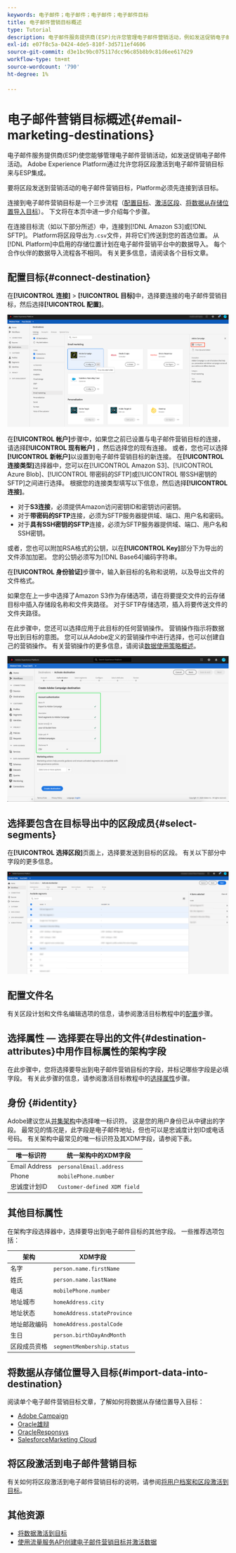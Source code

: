 ```yaml
---
keywords: 电子邮件；电子邮件；电子邮件；电子邮件目标
title: 电子邮件营销目标概述
type: Tutorial
description: 电子邮件服务提供商(ESP)允许您管理电子邮件营销活动，例如发送促销电子邮件活动。
exl-id: e07f8c5a-0424-4de5-810f-3d5711ef4606
source-git-commit: d3e1bc9bc075117dcc96c85b8b9c81d6ee617d29
workflow-type: tm+mt
source-wordcount: '790'
ht-degree: 1%

---
```


# 电子邮件营销目标概述{#email-marketing-destinations}

电子邮件服务提供商(ESP)使您能够管理电子邮件营销活动，如发送促销电子邮件活动。 Adobe Experience Platform通过允许您将区段激活到电子邮件营销目标来与ESP集成。

要将区段发送到营销活动的电子邮件营销目标，Platform必须先连接到该目标。

连接到电子邮件营销目标是一个三步流程（[配置目标](#connect-destination)、[激活区段](#select-segments)、[将数据从存储位置导入目标](#import-data-into-destination)）。 下文将在本页中进一步介绍每个步骤。

在连接目标流（如以下部分所述）中，连接到[!DNL Amazon S3]或[!DNL SFTP]。 Platform将区段导出为`.csv`文件，并将它们传送到您的首选位置。 从[!DNL Platform]中启用的存储位置计划在电子邮件营销平台中的数据导入。 每个合作伙伴的数据导入流程各不相同。 有关更多信息，请阅读各个目标文章。

## 配置目标{#connect-destination}

在&#x200B;**[!UICONTROL 连接]** > **[!UICONTROL 目标]**&#x200B;中，选择要连接的电子邮件营销目标，然后选择&#x200B;**[!UICONTROL 配置]**。

![连接到目标](../../assets/catalog/email-marketing/overview/connect-email-marketing.png)

在&#x200B;**[!UICONTROL 帐户]**&#x200B;步骤中，如果您之前已设置与电子邮件营销目标的连接，请选择&#x200B;**[!UICONTROL 现有帐户]** ，然后选择您的现有连接。 或者，您也可以选择&#x200B;**[!UICONTROL 新帐户]**&#x200B;以设置到电子邮件营销目标的新连接。 在&#x200B;**[!UICONTROL 连接类型]**&#x200B;选择器中，您可以在[!UICONTROL Amazon S3]、[!UICONTROL Azure Blob]、[!UICONTROL 带密码的SFTP]或[!UICONTROL 带SSH密钥的SFTP]之间进行选择。 根据您的连接类型填写以下信息，然后选择&#x200B;**[!UICONTROL 连接]**。

- 对于&#x200B;**S3连接**，必须提供Amazon访问密钥ID和密钥访问密钥。
- 对于&#x200B;**带密码的SFTP**&#x200B;连接，必须为SFTP服务器提供域、端口、用户名和密码。
- 对于&#x200B;**具有SSH密钥的SFTP**&#x200B;连接，必须为SFTP服务器提供域、端口、用户名和SSH密钥。

或者，您也可以附加RSA格式的公钥，以在&#x200B;**[!UICONTROL Key]**&#x200B;部分下为导出的文件添加加密。 您的公钥必须写为[!DNL Base64]编码字符串。

在&#x200B;**[!UICONTROL 身份验证]**&#x200B;步骤中，输入新目标的名称和说明，以及导出文件的文件格式。

如果您在上一步中选择了Amazon S3作为存储选项，请在将要提交文件的云存储目标中插入存储段名称和文件夹路径。 对于SFTP存储选项，插入将要传送文件的文件夹路径。

在此步骤中，您还可以选择应用于此目标的任何营销操作。 营销操作指示将数据导出到目标的意图。 您可以从Adobe定义的营销操作中进行选择，也可以创建自己的营销操作。 有关营销操作的更多信息，请阅读[数据使用策略概述](../../../data-governance/policies/overview.md)。

![电子邮件设置步骤](../../assets/catalog/email-marketing/overview/email-setup-step.png)

## 选择要包含在目标导出中的区段成员{#select-segments}

在&#x200B;**[!UICONTROL 选择区段]**&#x200B;页面上，选择要发送到目标的区段。 有关以下部分中字段的更多信息。

![选择区段](../../assets/common/email-select-segments.png)

## 配置文件名

有关区段计划和文件名编辑选项的信息，请参阅激活目标教程中的[配置](../../ui/activate-destinations.md#configure)步骤。

## 选择属性 — 选择要在导出的文件{#destination-attributes}中用作目标属性的架构字段

在此步骤中，您将选择要导出到电子邮件营销目标的字段，并标记哪些字段是必填字段。
有关此步骤的信息，请参阅激活目标教程中的[选择属性](../../ui/activate-destinations.md#select-attributes)步骤。

## 身份 {#identity}

Adobe建议您从[并集架构](../../../profile/home.md#profile-fragments-and-union-schemas)中选择唯一标识符。 这是您的用户身份已从中键出的字段。 最常见的情况是，此字段是电子邮件地址，但也可以是忠诚度计划ID或电话号码。 有关架构中最常见的唯一标识符及其XDM字段，请参阅下表。

| 唯一标识符 | 统一架构中的XDM字段 |
|----------------- | ---------------------------|
| Email Address | `personalEmail.address` |
| Phone | `mobilePhone.number` |
| 忠诚度计划ID | `Customer-defined XDM field` |

## 其他目标属性

在架构字段选择器中，选择要导出到电子邮件目标的其他字段。 一些推荐选项包括：

| 架构 | XDM字段 |
|------ | ---------|
| 名字 | `person.name.firstName` |
| 姓氏 | `person.name.lastName` |
| 电话 | `mobilePhone.number` |
| 地址城市 | `homeAddress.city` |
| 地址状态 | `homeAddress.stateProvince` |
| 地址邮政编码 | `homeAddress.postalCode` |
| 生日 | `person.birthDayAndMonth` |
| 区段成员资格 | `segmentMembership.status` |

## 将数据从存储位置导入目标{#import-data-into-destination}

阅读单个电子邮件营销目标文章，了解如何将数据从存储位置导入目标：

- [Adobe Campaign](./adobe-campaign.md#import-data-into-campaign)
- [Oracle雄辩](./oracle-eloqua.md#import-data-into-eloqua)
- [OracleResponsys](./oracle-responsys.md#import-data-into-responsys)
- [SalesforceMarketing Cloud](./salesforce-marketing-cloud.md#import-data-into-salesforce)

## 将区段激活到电子邮件营销目标

有关如何将区段激活到电子邮件营销目标的说明，请参阅[将用户档案和区段激活到目标](../../ui/activate-destinations.md)。

## 其他资源

- [将数据激活到目标](../../ui/activate-destinations.md)
- [使用流量服务API创建电子邮件营销目标并激活数据](../../api/email-marketing.md)
